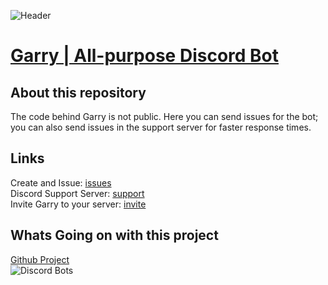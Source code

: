 ![Header](https://user-images.githubusercontent.com/71992428/153515029-09f974cc-d813-45af-9c7c-3a5b5e6d85d3.png)
# [Garry | All-purpose Discord Bot](https://www.garrybot.com/)
## About this repository
The code behind Garry is not public. Here you can send issues for the bot; you can also send issues in the support server for faster response times.

## Links
Create and Issue: [issues](https://github.com/JackAttack612/Garry/issues)  
Discord Support Server: [support](https://support.garrybot.com/)  
Invite Garry to your server: [invite](https://invite.garrybot.com/)  

## Whats Going on with this project
[Github Project](https://github.com/users/JackAttack612/projects/5)  
![Discord Bots](https://top.gg/api/widget/809137955795894302.svg)

[Discord Bots]: (https://top.gg/bot/809137955795894302)
